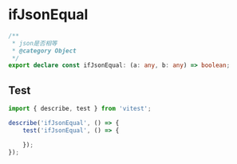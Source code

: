 # ifJsonEqual
```ts
/**
 * json是否相等
 * @category Object
 */
export declare const ifJsonEqual: (a: any, b: any) => boolean;

```

## Test
```ts
import { describe, test } from 'vitest';

describe('ifJsonEqual', () => {
    test('ifJsonEqual', () => {

    });
});
```

